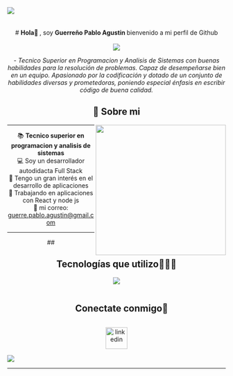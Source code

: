 
<!--horizontal divider(gradiant)-->
<img src="https://user-images.githubusercontent.com/73097560/115834477-dbab4500-a447-11eb-908a-139a6edaec5c.gif">

<!--h1 without bottom border-->
<div align="center" id="user-content-toc">
  <br>
  <br>
  #  <b>Hola👋 </b>, soy  <b>Guerreño Pablo Agustin </b> bienvenido a mi perfil de Github
   <br>
   <br>
<img  src="https://readme-typing-svg.herokuapp.com?font=Architects+Daughter&color=22EBF7&size=25&center=false&lines=Full+stack+web+developer...;Frelanceer...;Analista+de+Sistemas..."/>
 <br>
 <p>- <i>Tecnico Superior en Programacion y Analisis de Sistemas con buenas habilidades para la resolución de problemas. Capaz de desempeñarse bien en un equipo. Apasionado por la codificación y dotado de un conjunto de habilidades diversas y prometedoras, poniendo especial énfasis en escribir código de buena calidad.</i></p>


## :metal: Sobre mi

<picture> <img align="right" src="https://media.giphy.com/media/SWoSkN6DxTszqIKEqv/giphy.gif" width = 300px></picture>

<hr> 

📚 <b> Tecnico superior en programacion y analisis de sistemas </b> <br>
💻 Soy un desarrollador autodidacta Full Stack  <br>
📝 Tengo un gran interés en el desarrollo de aplicaciones <br>
🔭 Trabajando en aplicaciones con React y node js  <br>
📧 mi correo: guerre.pablo.agustin@gmail.com	
<br>
<hr> 
  

<!--tech stack icons-->
<p align="center">
  ## <h2>Tecnologías que utilizo👨🏻‍💻</h2>
  <a href="https://skillicons.dev">
    <img src="https://skillicons.dev/icons?i=git,bootstrap,css,github,html,js,materialui,mongodb,mysql,nodejs,postman,py,react,tailwind,vscode&perline=14" />
  </a>
</p>

</div>

<!-- Connect with me -->
<!--h2 without bottom border-->
<div id="user-content-toc">
  <ul align="center">
    <summary><h2 style="display: inline-block">Conectate conmigo🤝</h2></summary>
  </ul>
</div>

<!--icons and links-->
<p align="center">
<a href="https://www.linkedin.com/in/pablo-agustin-guerre%C3%B1o/" target="blank"><img align="center" src="https://user-images.githubusercontent.com/88904952/234979284-68c11d7f-1acc-4f0c-ac78-044e1037d7b0.png" alt="linkedin" height="50" width="50" target="blank" /></a>
  
</p>




<!--horizontal divider(gradiant)-->
<img src="https://user-images.githubusercontent.com/73097560/115834477-dbab4500-a447-11eb-908a-139a6edaec5c.gif">

----------------------------------------------------------------------
